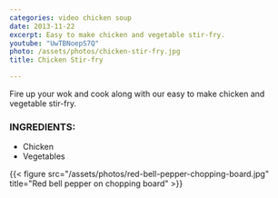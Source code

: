 ```yaml
---
categories: video chicken soup
date: 2013-11-22
excerpt: Easy to make chicken and vegetable stir-fry.
youtube: "UwTBNoepS7Q"
photo: /assets/photos/chicken-stir-fry.jpg
title: Chicken Stir-fry

---
```


Fire up your wok and cook along with our easy to make chicken and vegetable stir-fry.

### INGREDIENTS:
* Chicken
* Vegetables

{{< figure src="/assets/photos/red-bell-pepper-chopping-board.jpg" title="Red bell pepper on chopping board" >}}


